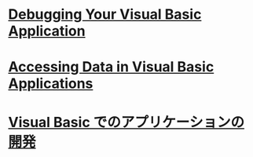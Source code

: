 # [Debugging Your Visual Basic Application](debugging.md)
# [Accessing Data in Visual Basic Applications](accessing-data.md)
# [Visual Basic でのアプリケーションの開発](index.md)
